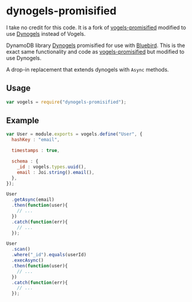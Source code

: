 # dynogels-promisified
I take no credit for this code. It is a fork of [vogels-promisified](https://github.com/servel333/vogels-promisified)
modified to use [Dynogels](https://github.com/clarkie/dynogels) instead of Vogels.

DynamoDB library [Dynogels](https://github.com/clarkie/dynogels) promisified for use with [Bluebird](http://bluebirdjs.com/docs/api-reference.html). This is the exact same functionality
and code as [vogels-promisified](https://github.com/servel333/vogels-promisified) but modified
to use Dynogels.

A drop-in replacement that extends dynogels with `Async` methods.

## Usage

```javascript
var vogels = require("dynogels-promisified");
```

## Example

```javascript
var User = module.exports = vogels.define("User", {
  hashKey : "email",

  timestamps : true,

  schema : {
    _id : vogels.types.uuid(),
    email : Joi.string().email(),
  },
});

User
  .getAsync(email)
  .then(function(user){
    // ...
  })
  .catch(function(err){
    // ...
  });

User
  .scan()
  .where("_id").equals(userId)
  .execAsync()
  .then(function(user){
    // ...
  })
  .catch(function(err){
    // ...
  });
```
